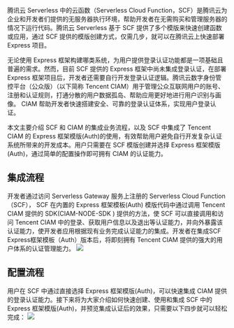 腾讯云 Serverless 中的云函数（Serverless Cloud Function，SCF）是腾讯云为企业和开发者们提供的无服务器执行环境，帮助开发者在无需购买和管理服务器的情况下运行代码。腾讯云 Serverless 基于 SCF 提供了多个模版来快速创建函数或应用，通过 SCF 提供的模版创建方式，仅需几步，就可以在腾讯云上快速部署 Express 项目。

无论使用 Express 框架构建哪类系统，为用户提供登录认证功能都是一项基础且普遍的需求。然而，目前 SCF 提供的 Express 框架中尚未集成登录认证，在部署 Express 框架项目后，开发者还需要自行开发登录认证逻辑。腾讯云数字身份管控平台（公众版）（以下简称 Tencent  CIAM）用于管理公众互联网用户的账号、注册和认证规则，打通分散的用户数据孤岛、帮助应用更好地进行用户识别与画像。 CIAM 帮助开发者快速搭建安全、可靠的登录认证体系，实现用户登录认证。

本文主要介绍 SCF 和 CIAM 的集成业务流程，以及 SCF 中集成了 Tencent CIAM 的 Express 框架模版(Auth)的使用，有效帮助用户避免自行开发复杂认证系统所带来的开发成本。用户只需要在 SCF 模版创建并选择 Express 框架模版(Auth)，通过简单的配置操作即可拥有 CIAM 的认证能力。

## 集成流程
开发者通过访问 Serverless Gateway 服务上注册的 Serverless Cloud Function（SCF）， SCF 在内置的 Express 框架模板(Auth) 模版代码中通过调用 Tencent CIAM 提供的 SDK(CIAM-NODE-SDK ) 提供的方法，使 SCF 可以直接调用和访问 Tencent CIAM 中的登录、获取用户信息以及退出等认证能力，并向外暴露该认证能力，使开发者应用根据现有业务完成认证能力的集成。开发者在集成SCF Express框架模板（Auth）版本后，将即刻拥有 Tencent CIAM 提供的强大的用户体系的认证管理能力。
![](https://qcloudimg.tencent-cloud.cn/raw/adbb73bcfc5efcd0a9c68d02d64a67dd.jpg)

## 配置流程
用户在 SCF 中通过直接选择 Express 框架模版(Auth)，可以快速集成 CIAM 提供的登录认证能力。接下来将为大家介绍如何快速创建、使用和集成 SCF 中的 Express 框架模版(Auth)，并预览集成认证后的效果，只需要以下四步就可以轻松完成：
![](https://qcloudimg.tencent-cloud.cn/raw/81f723f454139a6e8b98fb727ed7efc7.png)
